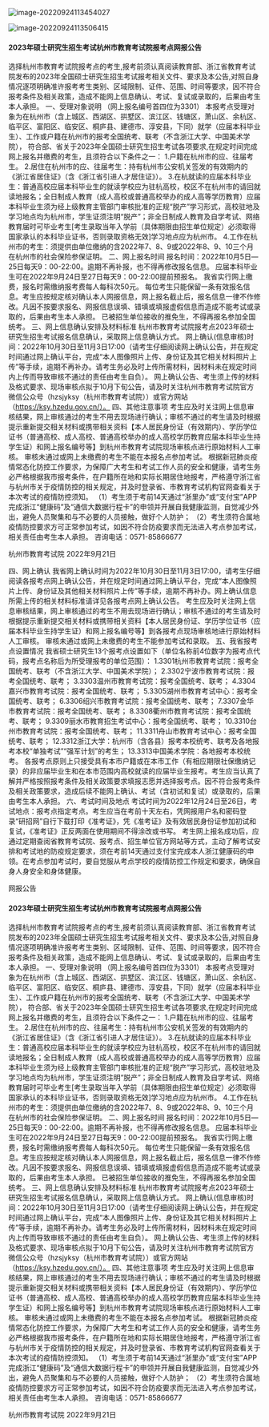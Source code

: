 ![image-20220924113454027](C:\Users\cxxu\AppData\Roaming\Typora\typora-user-images\image-20220924113454027.png)

![image-20220924113506415](C:\Users\cxxu\AppData\Roaming\Typora\typora-user-images\image-20220924113506415.png)

#### 2023年硕士研究生招生考试杭州市教育考试院报考点网报公告

选择杭州市教育考试院报考点的考生,报考前须认真阅读教育部、浙江省教育考试院发布的2023年全国硕士研究生招生考试报考相关文件、要求及本公告,对照自身情况逐项明确准许报考考生类别、区域限制、证件、范围、时间等要求，因不符合报考条件及相关政策，造成不能网上信息确认、考试、复试或录取的，后果由考生本人承担。
一、受理对象说明 （网上报名编号首四位为3301）
本报考点受理对象为在杭州市（含上城区、西湖区、拱墅区、滨江区、钱塘区，萧山区、余杭区、临平区、富阳区、临安区、桐庐县、建德市、淳安县，下同）就学（应届本科毕业生）、工作或户籍在杭州市的报考全国统考、联考（不含浙江大学、中国美术学院）， 符合部、省关于2023年全国硕士研究生招生考试各项要求,在规定时间完成网上报名并缴费的考生，且须符合以下条件之一：
1.户籍在杭州市的应、往届考生。
2.居住在杭州市的应、往届考生：持有杭州市公安机关签发的有效期内的《浙江省居住证》（含《浙江省引进人才居住证》）。
3.在杭就读的应届本科毕业生：普通高校应届本科毕业生的就读学校应为驻杭高校，校区不在杭州市的请回就读地报名；全日制成人教育（成人高校或普通高校举办的成人高等学历教育）应届本科毕业生须为经上级教育主管部门审核批准的正规“脱产”学习形式，高校驻地及学习地点均为杭州市，学生证须注明“脱产”；非全日制成人教育及自学考试、网络教育届时可毕业考生[考生录取当年入学前（具体期限由招生单位规定）必须取得国家承认的本科毕业证书，否则录取资格无效]学习地点应为杭州市。
4.工作在杭州市的考生：须提供由单位缴纳的含2022年7、8、9或2022年8、9、10三个月在杭州市的社会保险参保证明。 
二、网上报名时间 
报名时间：2022年10月5日—25日每天9：00-22:00。逾期不再补报，也不得再修改报名信息。 
应届本科毕业生可在2022年9月24日至27日每天9：00-22:00提前预报名。 
我省实行网上缴费，报名时需缴纳报考费每人每科次50元。
每位考生只能保留一条有效报名信息。考生应按规定核对确认本人网报信息，网上报名截止后，报名信息一律不作修改。凡因不按要求报名、网报信息误填、错填或填报虚假信息而造成不能考试或录取的，后果由考生本人承担。
已被招生单位接收的推免生，不得再报名参加全国统考。
三、网上信息确认安排及材料标准
杭州市教育考试院报考点2023年硕士研究生招生考试报名信息确认，采取网上信息确认方式。
网上确认(信息审核)时间：2022年10月30日至11月3日17:00（请考生仔细阅读网上确认公告，并在规定时间通过网上确认平台，完成“本人图像照片上传、身份证及其它相关材料照片上传”等手续，逾期不再补办。请考生务必及时上传所需材料，因材料未在规定时间内上传而导致审核不通过的责任由考生自负）。
网上确认公告、考生须上传的材料及格式要求、现场审核点拟于10月下旬公告，请及时关注杭州市教育考试院官方微信公众号（hzsjyksy（杭州市教育考试院））或官方网站（https://ksy.hzedu.gov.cn/）。
四、其他注意事项 
考生应及时关注网上信息审核结果，网上审核通过的考生不用去现场进行确认；审核不通过的考生请及时根据提示重新提交相关材料或携带相关资料【本人居民身份证（有效期内）、学历学位证书（普通高校、成人高校、普通高校举办的成人高校学历教育应届本科毕业生持学生证）和网上报名编号等】到杭州市教育考试院现场审核点进行原始材料人工审核。
审核未通过或网上未缴费的考生不能在本报名点参加考试。
根据新冠肺炎疫情常态化防控工作要求，为保障广大考生和考试工作人员的安全和健康，请考生务必严格根据我市报考条件，在户籍所在地和实际长期居住地报考，严格遵守浙江省与杭州市关于疫情防控的相关规定，并及时登录省、市教育考试机构官网查看关于本次考试的疫情防控须知。
（1）考生须于考前14天通过“浙里办”或“支付宝”APP完成浙江“健康码”及“通信大数据行程卡”的申领并开展自我健康监测，自觉减少外出，避免人员聚集和与不必要的人员接触，做好个人防护；
（2）考生须符合属地疫情防控要求方可正常参加考试，如因不符合防疫要求而无法进入考点参加考试，相关责任由考生本人承担。
咨询电话：0571-85866677

杭州市教育考试院
2022年9月21日


四、网上确认
  我省网上确认时间为2022年10月30日至11月3日17:00，请考生仔细阅读各报考点网上确认公告，并在规定时间通过网上确认平台，完成“本人图像照片上传、身份证及其他相关材料照片上传”等手续，逾期不再补办。网上确认信息所需上传的相关材料标准请详见各报考点网上确认公告。
  考生应及时关注网上信息审核结果，网上审核通过的考生不用去现场进行确认；审核不通过的考生请及时根据提示重新提交相关材料或携带相关资料【本人居民身份证、学历学位证书（应届本科毕业生持学生证）和网上报名编号等】到各报考点现场审核地进行原始材料人工审核。
  审核未通过或网上未缴费的考生不能参加考试和录取。
五、我省报考点设置情况
  我省硕士研究生13个报考点设置如下（单位名称前4位数字为报考点代码，报考点名称后为所受理报考的单位范围）：
  1.3301杭州市教育考试院：报考全国统考、联考（不含浙江大学、中国美术学院）；
  2.3302宁波市教育考试院：报考全国统考、联考；
  3.3303温州市教育考试院：报考全国统考、联考；
  4.3304嘉兴市教育考试院：报考全国统考、联考； 
  5.3305湖州市教育考试中心：报考全国统考、联考；
  6.3306绍兴市教育考试院：报考全国统考、联考；
  7.3307金华市教育考试院：报考全国统考、联考；
  8.3308衢州市教育考试院：报考全国统考、联考；
  9.3309丽水市教育招生考试中心：报考全国统考、联考；
  10.3310台州市教育考试院：报考全国统考、联考；
  11.3311舟山市教育考试中心：报考全国统考、联考；
  12.3312浙江大学：杭州市（含各县）报考本校统考、联考及各地报考本校“单独考试”“强军计划”的考生；
  13.3313中国美术学院：各地报考本校统考。
  各报考点原则上只接受具有本市户籍或在本市工作（有相应期限社保缴纳记录）的非应届毕业生和在本市范围内高校就读的应届毕业生报考。考生应当认真了解并严格按照报考条件及相关政策要求填报志愿并选择报考点。因不符合报考条件及相关政策要求，造成后续不能网上确认、考试（含初试和复试）或录取的，后果由考生本人承担。
六、考试时间及地点
  考试时间为2022年12月24日至26日，考试地点：报考点指定考点。考生应当在考前十天左右，凭网报用户名和密码登录“研招网”自行下载打印《准考证》，凭《准考证》及有效居民身份证参加初试和复试，《准考证》正反两面在使用期间不得涂改或书写。
  考生网上报名成功后，应通过定期查阅省教育考试院、报考点、招生单位官方网站等方式，主动了解考试安排和考试地的防疫规定要求，须在考前14天通过支付宝完成本人浙江健康码的申领。在考点参加考试时，要自觉服从考点学校的疫情防控工作规定和要求，确保自身人身安全和身体健康。

网报公告

#### 2023年硕士研究生招生考试杭州市教育考试院报考点网报公告

选择杭州市教育考试院报考点的考生,报考前须认真阅读教育部、浙江省教育考试院发布的2023年全国硕士研究生招生考试报考相关文件、要求及本公告,对照自身情况逐项明确准许报考考生类别、区域限制、证件、范围、时间等要求，因不符合报考条件及相关政策，造成不能网上信息确认、考试、复试或录取的，后果由考生本人承担。
一、受理对象说明 （网上报名编号首四位为3301）
本报考点受理对象为在杭州市（含上城区、西湖区、拱墅区、滨江区、钱塘区，萧山区、余杭区、临平区、富阳区、临安区、桐庐县、建德市、淳安县，下同）就学（应届本科毕业生）、工作或户籍在杭州市的报考全国统考、联考（不含浙江大学、中国美术学院）， 符合部、省关于2023年全国硕士研究生招生考试各项要求,在规定时间完成网上报名并缴费的考生，且须符合以下条件之一：
1.户籍在杭州市的应、往届考生。
2.居住在杭州市的应、往届考生：持有杭州市公安机关签发的有效期内的《浙江省居住证》（含《浙江省引进人才居住证》）。
3.在杭就读的应届本科毕业生：普通高校应届本科毕业生的就读学校应为驻杭高校，校区不在杭州市的请回就读地报名；全日制成人教育（成人高校或普通高校举办的成人高等学历教育）应届本科毕业生须为经上级教育主管部门审核批准的正规“脱产”学习形式，高校驻地及学习地点均为杭州市，学生证须注明“脱产”；非全日制成人教育及自学考试、网络教育届时可毕业考生[考生录取当年入学前（具体期限由招生单位规定）必须取得国家承认的本科毕业证书，否则录取资格无效]学习地点应为杭州市。
4.工作在杭州市的考生：须提供由单位缴纳的含2022年7、8、9或2022年8、9、10三个月在杭州市的社会保险参保证明。 
二、网上报名时间 
报名时间：2022年10月5日—25日每天9：00-22:00。逾期不再补报，也不得再修改报名信息。 
应届本科毕业生可在2022年9月24日至27日每天9：00-22:00提前预报名。 
我省实行网上缴费，报名时需缴纳报考费每人每科次50元。
每位考生只能保留一条有效报名信息。考生应按规定核对确认本人网报信息，网上报名截止后，报名信息一律不作修改。凡因不按要求报名、网报信息误填、错填或填报虚假信息而造成不能考试或录取的，后果由考生本人承担。
已被招生单位接收的推免生，不得再报名参加全国统考。
三、网上信息确认安排及材料标准
杭州市教育考试院报考点2023年硕士研究生招生考试报名信息确认，采取网上信息确认方式。
网上确认(信息审核)时间：2022年10月30日至11月3日17:00（请考生仔细阅读网上确认公告，并在规定时间通过网上确认平台，完成“本人图像照片上传、身份证及其它相关材料照片上传”等手续，逾期不再补办。请考生务必及时上传所需材料，因材料未在规定时间内上传而导致审核不通过的责任由考生自负）。
网上确认公告、考生须上传的材料及格式要求、现场审核点拟于10月下旬公告，请及时关注杭州市教育考试院官方微信公众号（hzsjyksy（杭州市教育考试院））或官方网站（https://ksy.hzedu.gov.cn/）。
四、其他注意事项 
考生应及时关注网上信息审核结果，网上审核通过的考生不用去现场进行确认；审核不通过的考生请及时根据提示重新提交相关材料或携带相关资料【本人居民身份证（有效期内）、学历学位证书（普通高校、成人高校、普通高校举办的成人高校学历教育应届本科毕业生持学生证）和网上报名编号等】到杭州市教育考试院现场审核点进行原始材料人工审核。
审核未通过或网上未缴费的考生不能在本报名点参加考试。
根据新冠肺炎疫情常态化防控工作要求，为保障广大考生和考试工作人员的安全和健康，请考生务必严格根据我市报考条件，在户籍所在地和实际长期居住地报考，严格遵守浙江省与杭州市关于疫情防控的相关规定，并及时登录省、市教育考试机构官网查看关于本次考试的疫情防控须知。
（1）考生须于考前14天通过“浙里办”或“支付宝”APP完成浙江“健康码”及“通信大数据行程卡”的申领并开展自我健康监测，自觉减少外出，避免人员聚集和与不必要的人员接触，做好个人防护；
（2）考生须符合属地疫情防控要求方可正常参加考试，如因不符合防疫要求而无法进入考点参加考试，相关责任由考生本人承担。
咨询电话：0571-85866677

杭州市教育考试院
2022年9月21日